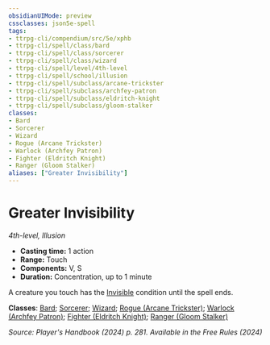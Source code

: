 ```yaml
---
obsidianUIMode: preview
cssclasses: json5e-spell
tags:
- ttrpg-cli/compendium/src/5e/xphb
- ttrpg-cli/spell/class/bard
- ttrpg-cli/spell/class/sorcerer
- ttrpg-cli/spell/class/wizard
- ttrpg-cli/spell/level/4th-level
- ttrpg-cli/spell/school/illusion
- ttrpg-cli/spell/subclass/arcane-trickster
- ttrpg-cli/spell/subclass/archfey-patron
- ttrpg-cli/spell/subclass/eldritch-knight
- ttrpg-cli/spell/subclass/gloom-stalker
classes:
- Bard
- Sorcerer
- Wizard
- Rogue (Arcane Trickster)
- Warlock (Archfey Patron)
- Fighter (Eldritch Knight)
- Ranger (Gloom Stalker)
aliases: ["Greater Invisibility"]
---
```

# Greater Invisibility
*4th-level, Illusion*  


- **Casting time:** 1 action
- **Range:** Touch
- **Components:** V, S
- **Duration:** Concentration, up to 1 minute

A creature you touch has the [Invisible](3-Mechanics/CLI/rules/conditions.md#Invisible) condition until the spell ends.

**Classes**: [Bard](list-spells-classes-bard); [Sorcerer](list-spells-classes-sorcerer); [Wizard](list-spells-classes-wizard); [Rogue (Arcane Trickster)](list-spells-classes-rogue-xphb-arcane-trickster-xphb); [Warlock (Archfey Patron)](list-spells-classes-warlock-xphb-archfey-patron-xphb); [Fighter (Eldritch Knight)](list-spells-classes-fighter-xphb-eldritch-knight-xphb); [Ranger (Gloom Stalker)](list-spells-classes-ranger-xphb-gloom-stalker-xphb)

*Source: Player's Handbook (2024) p. 281. Available in the Free Rules (2024)*